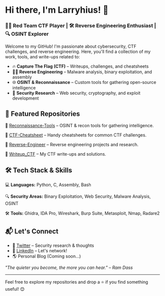 # Hi there, I'm Larryhius! 👋

### 🕵️‍♂️ Red Team CTF Player | 🛠 Reverse Engineering Enthusiast | 🔍 OSINT Explorer

Welcome to my GitHub! I'm passionate about cybersecurity, CTF challenges, and reverse engineering. Here, you'll find a collection of my work, tools, and write-ups related to:
- 🔥 **Capture The Flag (CTF)** – Writeups, challenges, and cheatsheets
- 🏴‍☠️ **Reverse Engineering** – Malware analysis, binary exploitation, and assembly
- 🌐 **OSINT & Reconnaissance** – Custom tools for gathering open-source intelligence
- 🔐 **Security Research** – Web security, cryptography, and exploit development

## 📌 Featured Repositories

🚀 [Reconnaissance-Tools](https://github.com/larryhius/Reconnaissance-Tools) – OSINT & recon tools for gathering intelligence.

📜 [CTF-Cheatsheet](https://github.com/larryhius/CTF-Cheatsheet) – Handy cheatsheets for common CTF challenges.

🔬 [Reverse-Engineer](https://github.com/larryhius/Reverse-Engineer) – Reverse engineering projects and research.

📖 [Writeup_CTF](https://github.com/larryhius/Writeup_CTF) – My CTF write-ups and solutions.

## 🛠 Tech Stack & Skills

💻 **Languages:** Python, C, Assembly, Bash

🔍 **Security Areas:** Binary Exploitation, Web Security, Malware Analysis, OSINT

🛠 **Tools:** Ghidra, IDA Pro, Wireshark, Burp Suite, Metasploit, Nmap, Radare2

## 📬 Let's Connect

- 🔗 [Twitter](https://twitter.com/yourhandle) – Security research & thoughts
- 🔗 [LinkedIn](https://linkedin.com/in/yourprofile) – Let's network!
- 🌎 Personal Blog (Coming soon...)

_"The quieter you become, the more you can hear." – Ram Dass_

---

Feel free to explore my repositories and drop a ⭐ if you find something useful! 😊
